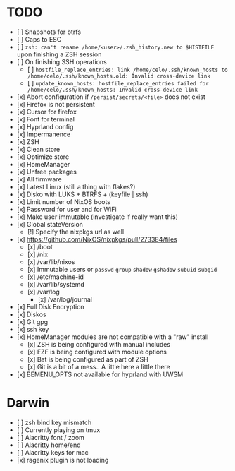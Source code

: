 # TODO

- \[ \] Snapshots for btrfs
- \[ \] Caps to ESC
- \[ \] `zsh: can't rename /home/<user>/.zsh_history.new to $HISTFILE` upon finishing a ZSH session
- \[ \] On finishing SSH operations
  - \[ \] `hostfile_replace_entries: link /home/celo/.ssh/known_hosts to /home/celo/.ssh/known_hosts.old: Invalid cross-device link`
  - \[ \] `update_known_hosts: hostfile_replace_entries failed for /home/celo/.ssh/known_hosts: Invalid cross-device link`
- \[x\] Abort configuration if `/persist/secrets/<file>` does not exist
- \[x\] Firefox is not persistent
- \[x\] Cursor for firefox
- \[x\] Font for terminal
- \[x\] Hyprland config
- \[x\] Impermanence
- \[x\] ZSH
- \[x\] Clean store
- \[x\] Optimize store
- \[x\] HomeManager
- \[x\] Unfree packages
- \[x\] All firmware
- \[x\] Latest Linux (still a thing with flakes?)
- \[x\] Disko with LUKS + BTRFS + (keyfile | ssh)
- \[x\] Limit number of NixOS boots
- \[x\] Password for user and for WiFi
- \[x\] Make user immutable (investigate if really want this)
- \[x\] Global stateVersion
  - \[!\] Specify the nixpkgs url as well
- \[x\] https://github.com/NixOS/nixpkgs/pull/273384/files
  - \[x\] /boot
  - \[x\] /nix
  - \[x\] /var/lib/nixos
  - \[x\] Immutable users or `passwd` `group` `shadow` `gshadow` `subuid` `subgid`
  - \[x\] /etc/machine-id
  - \[x\] /var/lib/systemd
  - \[x\] /var/log
    - \[x\] /var/log/journal
- \[x\] Full Disk Encryption
- \[x\] Diskos
- \[x\] Git gpg
- \[x\] ssh key
- \[x\] HomeManager modules are not compatible with a "raw" install
  - \[x\] ZSH is being configured with manual includes
  - \[x\] FZF is being configured with module options
  - \[x\] Bat is being configured as part of ZSH
  - \[x\] Git is a bit of a mess.. A little here a little there
- \[x\] BEMENU_OPTS not available for hyprland with UWSM

# Darwin

- \[ \] zsh bind key mismatch
- \[ \] Currently playing on tmux
- \[ \] Alacritty font / zoom
- \[ \] Alacritty home/end
- \[ \] Alacritty keys for mac
- \[x\] ragenix plugin is not loading

